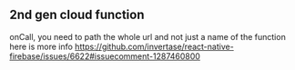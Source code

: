 ## 2nd gen cloud function

onCall, you need to path the whole url and not just a name of the function
here is more info https://github.com/invertase/react-native-firebase/issues/6622#issuecomment-1287460800
